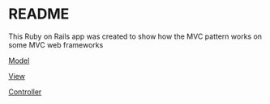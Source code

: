 # README

This Ruby on Rails app was created to show how the MVC pattern works on some MVC web frameworks

[Model](./app/models/transaction.rb)

[View](./app/views/transactions/index.html.erb)

[Controller](./app/controllers/transactions_controller.rb)